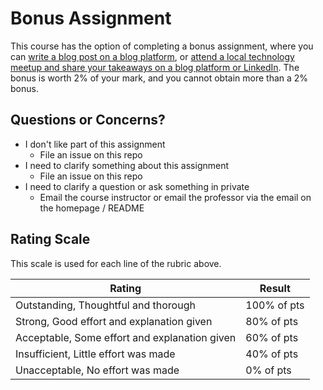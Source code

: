# Bonus Assignment

This course has the option of completing a bonus assignment, where you can [write a blog post on a blog platform](./bonus/option_1.md), or [attend a local technology meetup and share your takeaways on a blog platform or LinkedIn](./bonus/option_2.md). The bonus is worth 2% of your mark, and you cannot obtain more than a 2% bonus.


## Questions or Concerns?

* I don't like part of this assignment
  * File an issue on this repo
* I need to clarify something about this assignment
  * File an issue on this repo
* I need to clarify a question or ask something in private
  * Email the course instructor or email the professor via the email on the homepage / README

## Rating Scale

This scale is used for each line of the rubric above.


| Rating | Result |
| --- | --- |
| Outstanding, Thoughtful and thorough | 100% of pts | 
| Strong, Good effort and explanation given | 80% of pts |
| Acceptable, Some effort and explanation given | 60% of pts |
| Insufficient, Little effort was made | 40% of pts |
| Unacceptable, No effort was made | 0% of pts |
